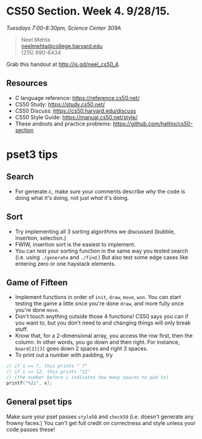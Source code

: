 # CS50 Section. Week 4. 9/28/15.
*Tuesdays 7:00-8:30pm, Science Center 309A*

> Neel Mehta  
> neelmehta@college.harvard.edu  
> (215) 990-6434

Grab this handout at <http://is.gd/neel_cs50_4>.

## Resources
* C language reference: <https://reference.cs50.net/>
* CS50 Study: <https://study.cs50.net/>
* CS50 Discuss: <https://cs50.harvard.edu/discuss>
* CS50 Style Guide: <https://manual.cs50.net/style/>
* These andouts and practice problems: <https://github.com/hathix/cs50-section>

# pset3 tips

## Search

* For generate.c, make sure your comments describe *why* the code is doing what it's doing, not just *what* it's doing.


## Sort

* Try implementing all 3 sorting algorithms we discussed (bubble, insertion, selection.)
* FWIW, insertion sort is the easiest to implement.
* You can test your sorting function in the same way you tested search (i.e. using `./generate` and `./find`.) But also test some edge cases like entering zero or one haystack elements.   

## Game of Fifteen

* Implement functions in order of `init`, `draw`, `move`, `won`. You can start testing the game a little once you're done `draw`, and more fully once you're done `move`.
* Don't touch anything outside those 4 functions! CS50 says you can if you want to, but you don't need to and changing things will only break stuff.
* Know that, for a 2-dimensional array, you access the row first, then the column. In other words, you go down and then right. For instance, `board[2][3]` goes down 2 spaces and right 3 spaces.
* To print out a number with padding, try

```c
// if x == 7, this prints " 7"
// if x == 12, this prints "12"
// (the number before i indicates how many spaces to pad to)
printf("%2i", x);
```


## General pset tips

Make sure your pset passes `style50` and `check50` (i.e. doesn't generate any frowny faces.) You can't get full credit on correctness and style unless your code passes these!
